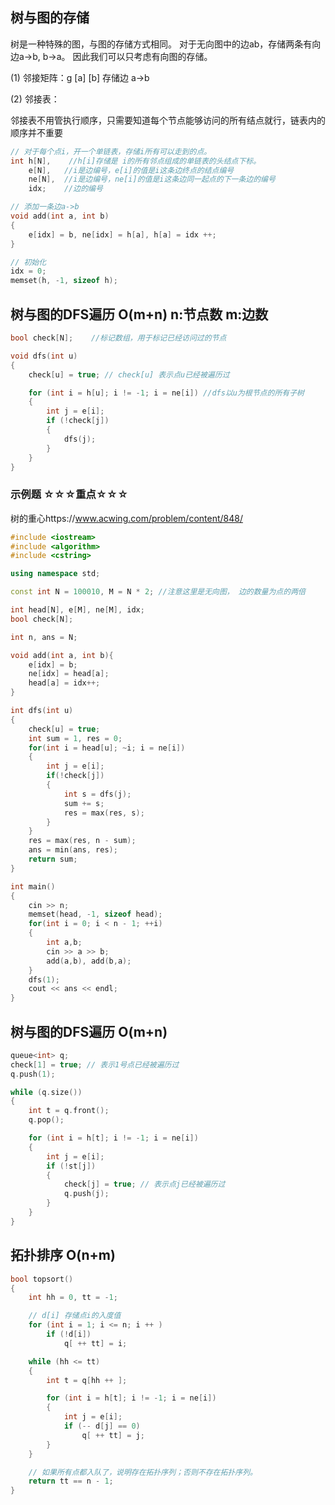 ## 树与图的存储

树是一种特殊的图，与图的存储方式相同。
对于无向图中的边ab，存储两条有向边a->b, b->a。
因此我们可以只考虑有向图的存储。

(1) 邻接矩阵：g [a] [b] 存储边 a->b

(2) 邻接表：

​	邻接表不用管执行顺序，只需要知道每个节点能够访问的所有结点就行，链表内的顺序并不重要

```C++
// 对于每个点i，开一个单链表，存储i所有可以走到的点。
int h[N],  	 //h[i]存储是 i的所有邻点组成的单链表的头结点下标。
	e[N],	//i是边编号，e[i]的值是i这条边终点的结点编号
	ne[N],	//i是边编号，ne[i]的值是i这条边同一起点的下一条边的编号
	idx;	//边的编号

// 添加一条边a->b
void add(int a, int b)
{
    e[idx] = b, ne[idx] = h[a], h[a] = idx ++;
}

// 初始化
idx = 0;
memset(h, -1, sizeof h);
```



## 树与图的DFS遍历   O(m+n)  n:节点数   m:边数

```C++
bool check[N];    //标记数组，用于标记已经访问过的节点

void dfs(int u)
{
    check[u] = true; // check[u] 表示点u已经被遍历过

    for (int i = h[u]; i != -1; i = ne[i]) //dfs以u为根节点的所有子树
    {
        int j = e[i];	
        if (!check[j]) 
        {
            dfs(j);
        }
    }
}
```



### 示例题   ☆☆☆重点☆☆☆

树的重心https://www.acwing.com/problem/content/848/

```C++
#include <iostream>
#include <algorithm>
#include <cstring>

using namespace std;

const int N = 100010, M = N * 2; //注意这里是无向图， 边的数量为点的两倍

int head[N], e[M], ne[M], idx;
bool check[N];

int n, ans = N;

void add(int a, int b){
    e[idx] = b;
    ne[idx] = head[a];
    head[a] = idx++;
}

int dfs(int u)
{
    check[u] = true;
    int sum = 1, res = 0;
    for(int i = head[u]; ~i; i = ne[i])
    {
        int j = e[i];
        if(!check[j])
        {
            int s = dfs(j);
            sum += s;
            res = max(res, s);
        }
    }
    res = max(res, n - sum);
    ans = min(ans, res);
    return sum;
}

int main()
{
    cin >> n;
    memset(head, -1, sizeof head);
    for(int i = 0; i < n - 1; ++i)
    {
        int a,b;
        cin >> a >> b;
        add(a,b), add(b,a);
    }
    dfs(1);
    cout << ans << endl;
}
```





## 树与图的DFS遍历  O(m+n)

```C++
queue<int> q;
check[1] = true; // 表示1号点已经被遍历过
q.push(1);

while (q.size())
{
    int t = q.front();
    q.pop();

    for (int i = h[t]; i != -1; i = ne[i])
    {
        int j = e[i];
        if (!st[j])
        {
            check[j] = true; // 表示点j已经被遍历过
            q.push(j);
        }
    }
}
```



## 拓扑排序   O(n+m)

```C++
bool topsort()
{
    int hh = 0, tt = -1;

    // d[i] 存储点i的入度值
    for (int i = 1; i <= n; i ++ )
        if (!d[i])
            q[ ++ tt] = i;

    while (hh <= tt)
    {
        int t = q[hh ++ ];

        for (int i = h[t]; i != -1; i = ne[i])
        {
            int j = e[i];
            if (-- d[j] == 0)
                q[ ++ tt] = j;
        }
    }

    // 如果所有点都入队了，说明存在拓扑序列；否则不存在拓扑序列。
    return tt == n - 1;
}
```

